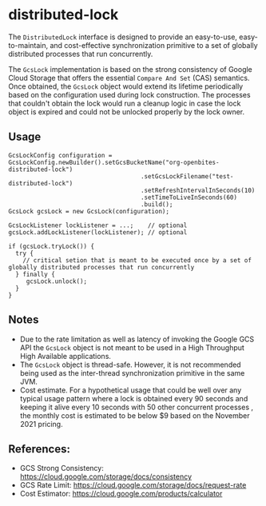 # distributed-lock

The `DistributedLock` interface is designed to provide an easy-to-use, easy-to-maintain, and cost-effective synchronization primitive to a set of globally distributed processes that run concurrently.  

The `GcsLock` implementation is based on the strong consistency of Google Cloud Storage that offers the essential `Compare And Set` (CAS) semantics. Once obtained, the `GcsLock` object would extend its lifetime periodically based on the configuration used during lock construction. The processes that couldn't obtain the lock would run a cleanup logic in case the lock object is expired and could not be unlocked properly by the lock owner.  

## Usage

```
GcsLockConfig configuration = GcsLockConfig.newBuilder().setGcsBucketName("org-openbites-distributed-lock")
                                     .setGcsLockFilename("test-distributed-lock")
                                     .setRefreshIntervalInSeconds(10)
                                     .setTimeToLiveInSeconds(60)
                                     .build();
GcsLock gcsLock = new GcsLock(configuration);

GcsLockListener lockListener = ...;    // optional
gcsLock.addLockListener(lockListener); // optional

if (gcsLock.tryLock()) {
  try {
    // critical setion that is meant to be executed once by a set of globally distributed processes that run concurrently
  } finally {
     gcsLock.unlock();
  }                                     
}
```

## Notes
* Due to the rate limitation as well as latency of invoking the Google GCS API the `GcsLock` object is not meant to be used in a High Throughput High Available applications.
* The `GcsLock` object is thread-safe.  However, it is not recommended being used as the inter-thread synchronization primitive in the same JVM.
* Cost estimate.  For a hypothetical usage that could be well over any typical usage pattern where a lock is obtained every 90 seconds and keeping it alive every 10 seconds with 50 other concurrent processes , the monthly cost is estimated to be below $9 based on the November 2021 pricing.   

## References:
* GCS Strong Consistency: https://cloud.google.com/storage/docs/consistency
* GCS Rate Limit: https://cloud.google.com/storage/docs/request-rate
* Cost Estimator: https://cloud.google.com/products/calculator

